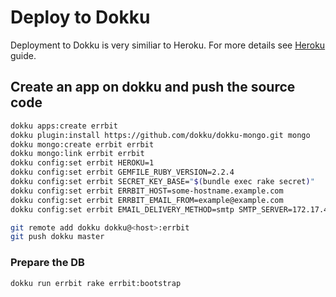 # Deploy to Dokku

Deployment to Dokku is very similiar to Heroku.
For more details see [Heroku](heroku.md) guide.

## Create an app on dokku and push the source code

```bash
dokku apps:create errbit
dokku plugin:install https://github.com/dokku/dokku-mongo.git mongo
dokku mongo:create errbit errbit
dokku mongo:link errbit errbit
dokku config:set errbit HEROKU=1
dokku config:set errbit GEMFILE_RUBY_VERSION=2.2.4
dokku config:set errbit SECRET_KEY_BASE="$(bundle exec rake secret)"
dokku config:set errbit ERRBIT_HOST=some-hostname.example.com
dokku config:set errbit ERRBIT_EMAIL_FROM=example@example.com
dokku config:set errbit EMAIL_DELIVERY_METHOD=smtp SMTP_SERVER=172.17.42.1

git remote add dokku dokku@<host>:errbit
git push dokku master
```

### Prepare the DB

```bash
dokku run errbit rake errbit:bootstrap
```
